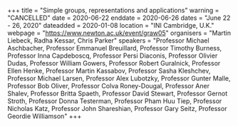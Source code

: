 +++
title = "Simple groups, representations and applications"
warning = "CANCELLED" 
date = 2020-06-22
enddate = 2020-06-26
dates = "June 22 - 26, 2020"
dateadded = 2020-01-08
location = "INI Cambridge, U.K."
webpage = "https://www.newton.ac.uk/event/graw05"
organisers = "Martin Liebeck, Radha Kessar, Chris Parker"
speakers = "Professor  Michael Aschbacher, Professor   Emmanuel Breuillard, Professor   Timothy Burness, Professor   Inna Capdeboscq, Professor   Persi Diaconis, Professor   Olivier Dudas, Professor William Gowers, Professor  Robert  Guralnick, Professor   Ellen Henke, Professor   Martin Kassabov, Professor   Sasha Kleshchev, Professor Michael Larsen, Professor   Alex Lubotzky, Professor   Gunter Malle, Professor   Bob Oliver, Professor   Colva Roney-Dougal, Professor   Aner Shalev, Professor   Britta Spaeth, Professor   David Stewart, Professor   Gernot Stroth, Professor   Donna Testerman, Professor   Pham Huu Tiep, Professor   Nicholas Katz, Professor   John Shareshian, Professor   Gary Seitz, Professor   Geordie Williamson"
+++
